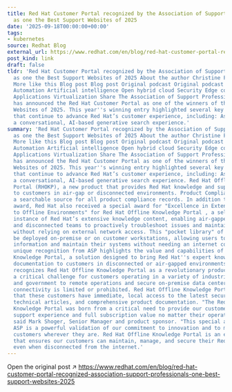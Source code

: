 ```yaml
---
title: Red Hat Customer Portal recognized by the Association of Support Professionals
  as one the Best Support Websites of 2025
date: '2025-09-18T00:00:00+00:00'
tags:
- kubernetes
source: Redhat Blog
external_url: https://www.redhat.com/en/blog/red-hat-customer-portal-recognized-association-support-professionals-one-best-support-websites-2025
post_kind: link
draft: false
tldr: 'Red Hat Customer Portal recognized by the Association of Support Professionals
  as one the Best Support Websites of 2025 About the author Christine Flynn Bryan
  More like this Blog post Blog post Original podcast Original podcast Browse by channel
  Automation Artificial intelligence Open hybrid cloud Security Edge computing Infrastructure
  Applications Virtualization Share The Association of Support Professionals (ASP)
  has announced the Red Hat Customer Portal as one of the winners of the Best Support
  Websites of 2025. This year''s winning entry highlighted several key innovations
  that continue to advance Red Hat’s customer experience, including: Ask Red Hat ,
  a conversational, AI-based generative search experience.'
summary: 'Red Hat Customer Portal recognized by the Association of Support Professionals
  as one the Best Support Websites of 2025 About the author Christine Flynn Bryan
  More like this Blog post Blog post Original podcast Original podcast Browse by channel
  Automation Artificial intelligence Open hybrid cloud Security Edge computing Infrastructure
  Applications Virtualization Share The Association of Support Professionals (ASP)
  has announced the Red Hat Customer Portal as one of the winners of the Best Support
  Websites of 2025. This year''s winning entry highlighted several key innovations
  that continue to advance Red Hat’s customer experience, including: Ask Red Hat ,
  a conversational, AI-based generative search experience. Red Hat Offline Knowledge
  Portal (RHOKP), a new product that provides Red Hat knowledge and support documentation
  to customers in air-gap or disconnected environments. Product Compliance Experience,
  a searchable source for all product compliance records. In addition to the main
  award, Red Hat also received a special award for "Excellence in Extending Support
  to Offline Environments" for Red Hat Offline Knowledge Portal , a self-contained
  instance of Red Hat’s extensive knowledge content, enabling air-gapped, secure,
  and disconnected teams to proactively troubleshoot issues and maintain compliance
  without relying on external network access. This "pocket library" of knowledge can
  be deployed on-premise or on customer workstations, allowing users to access critical
  information and maintain their systems without needing an internet connection. The
  unique recognition from ASP highlights the value and capabilities of Red Hat Offline
  Knowledge Portal, a solution designed to bring Red Hat''s expert knowledge and support
  documentation to customers in disconnected or air-gapped environments. The accolade
  recognizes Red Hat Offline Knowledge Portal as a revolutionary product that solves
  a critical challenge for customers operating in a variety of industries, from military
  and government to remote operations and secure on-premise data centers, where internet
  connectivity is limited or prohibited. Red Hat Offline Knowledge Portal ensures
  that these customers have immediate, local access to the latest security updates,
  technical articles, and comprehensive product documentation. "The Red Hat Offline
  Knowledge Portal was born from a critical need to provide our customers with a seamless
  support experience and full subscription value no matter their operating environment,"
  said Mark Shoger, Senior Manager and product sponsor. "This special award from the
  ASP is a powerful validation of our commitment to innovation and to meeting our
  customers wherever they are. Red Hat Offline Knowledge Portal is an essential tool
  that ensures our customers can maintain, manage, and secure their Red Hat solutions
  even when disconnected from the internet.'
---
```

Open the original post ↗ https://www.redhat.com/en/blog/red-hat-customer-portal-recognized-association-support-professionals-one-best-support-websites-2025
